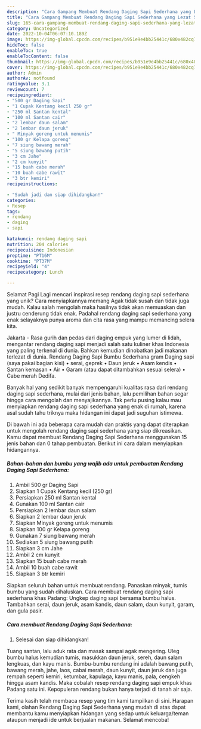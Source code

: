 ```yaml
---
description: "Cara Gampang Membuat Rendang Daging Sapi Sederhana yang Lezat Sekali"
title: "Cara Gampang Membuat Rendang Daging Sapi Sederhana yang Lezat Sekali"
slug: 165-cara-gampang-membuat-rendang-daging-sapi-sederhana-yang-lezat-sekali
category: Uncategorized
date: 2022-10-04T06:07:10.189Z
image: https://img-global.cpcdn.com/recipes/b951e9e4bb25441c/680x482cq70/rendang-daging-sapi-sederhana-foto-resep-utama.jpg
hideToc: false
enableToc: true
enableTocContent: false
thumbnail: https://img-global.cpcdn.com/recipes/b951e9e4bb25441c/680x482cq70/rendang-daging-sapi-sederhana-foto-resep-utama.jpg
cover: https://img-global.cpcdn.com/recipes/b951e9e4bb25441c/680x482cq70/rendang-daging-sapi-sederhana-foto-resep-utama.jpg
author: Admin
authorAv: notfound
ratingvalue: 3.1
reviewcount: 7
recipeingredient:
- "500 gr Daging Sapi"
- "1 Cupak Kentang kecil 250 gr"
- "250 ml Santan kental"
- "100 ml Santan cair"
- "2 lembar daun salam"
- "2 lembar daun jeruk"
- " Minyak goreng untuk menumis"
- "100 gr Kelapa goreng"
- "7 siung bawang merah"
- "5 siung bawang putih"
- "3 cm Jahe"
- "2 cm kunyit"
- "15 buah cabe merah"
- "10 buah cabe rawit"
- "3 btr kemiri"
recipeinstructions:

- "Sudah jadi dan siap dihidangkan!"
categories:
- Resep
tags:
- rendang
- daging
- sapi

katakunci: rendang daging sapi 
nutrition: 204 calories
recipecuisine: Indonesian
preptime: "PT16M"
cooktime: "PT37M"
recipeyield: "4"
recipecategory: Lunch

---
```



Selamat Pagi Lagi mencari inspirasi resep rendang daging sapi sederhana yang unik? Cara menyiapkannya memang Agak tidak susah dan tidak juga mudah. Kalau salah mengolah maka hasilnya tidak akan memuaskan dan justru cenderung tidak enak. Padahal rendang daging sapi sederhana yang enak selayaknya punya aroma dan cita rasa yang mampu memancing selera kita.


Jakarta - Rasa gurih dan pedas dari daging empuk yang lumer di lidah, mengantar rendang daging sapi menjadi salah satu kuliner khas Indonesia yang paling terkenal di dunia. Bahkan kemudian dinobatkan jadi makanan terlezat di dunia. Rendang Daging Sapi Bumbu Sederhana gram Daging sapi (saya pakai bagian kisi) • serai, geprek • Daun jeruk • Asam kendis • Santan kemasan • Air • Garam (atau dapat ditambahkan sesuai selera) • Cabe merah Dedifa.

Banyak hal yang sedikit banyak mempengaruhi kualitas rasa dari rendang daging sapi sederhana, mulai dari jenis bahan, lalu pemilihan bahan segar hingga cara mengolah dan menyajikannya. Tak perlu pusing kalau mau menyiapkan rendang daging sapi sederhana yang enak di rumah, karena asal sudah tahu triknya maka hidangan ini dapat jadi suguhan istimewa.


Di bawah ini ada beberapa cara mudah dan praktis yang dapat diterapkan untuk mengolah rendang daging sapi sederhana yang siap dikreasikan. Kamu dapat membuat Rendang Daging Sapi Sederhana menggunakan 15 jenis bahan dan 0 tahap pembuatan. Berikut ini cara dalam menyiapkan hidangannya.

<!--inarticleads1-->

##### Bahan-bahan dan bumbu yang wajib ada untuk pembuatan Rendang Daging Sapi Sederhana:

1. Ambil 500 gr Daging Sapi
1. Siapkan 1 Cupak Kentang kecil (250 gr)
1. Persiapkan 250 ml Santan kental
1. Gunakan 100 ml Santan cair
1. Persiapkan 2 lembar daun salam
1. Siapkan 2 lembar daun jeruk
1. Siapkan  Minyak goreng untuk menumis
1. Siapkan 100 gr Kelapa goreng
1. Gunakan 7 siung bawang merah
1. Sediakan 5 siung bawang putih
1. Siapkan 3 cm Jahe
1. Ambil 2 cm kunyit
1. Siapkan 15 buah cabe merah
1. Ambil 10 buah cabe rawit
1. Siapkan 3 btr kemiri


Siapkan seluruh bahan untuk membuat rendang. Panaskan minyak, tumis bumbu yang sudah dihaluskan. Cara membuat rendang daging sapi sederhana khas Padang: Ungkep daging sapi bersama bumbu halus. Tambahkan serai, daun jeruk, asam kandis, daun salam, daun kunyit, garam, dan gula pasir. 

<!--inarticleads2-->

##### Cara membuat Rendang Daging Sapi Sederhana:


1. Selesai dan siap dihidangkan!

Tuang santan, lalu aduk rata dan masak sampai agak mengering. Uleg bumbu halus kemudian tumis, masukkan daun jeruk, sereh, daun salam lengkuas, dan kayu manis. Bumbu-bumbu rendang ini adalah bawang putih, bawang merah, jahe, laos, cabai merah, daun kunyit, daun jeruk dan juga rempah seperti kemiri, ketumbar, kapulaga, kayu manis, pala, cengkeh hingga asam kandis. Maka cobalah resep rendang daging sapi empuk khas Padang satu ini. Kepopuleran rendang bukan hanya terjadi di tanah air saja. 

Terima kasih telah membaca resep yang tim kami tampilkan di sini. Harapan kami, olahan Rendang Daging Sapi Sederhana yang mudah di atas dapat membantu kamu menyiapkan hidangan yang sedap untuk keluarga/teman ataupun menjadi ide untuk berjualan makanan. Selamat mencoba!
